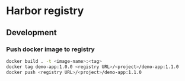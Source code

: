 # Harbor registry

## Development

### Push docker image to registry
````bash
docker build . -t <image-name>:<tag>
docker tag demo-app:1.0.0 <registry URL>/<project>/demo-app:1.1.0
docker push <registry URL>/<project>/demo-app:1.1.0
````
